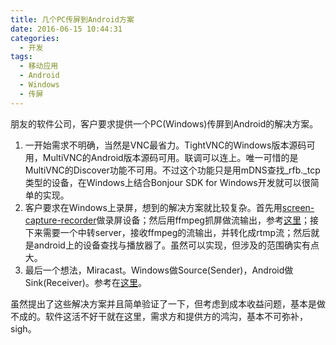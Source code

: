 ```yaml
---
title: 几个PC传屏到Android方案
date: 2016-06-15 10:44:31
categories:
  - 开发
tags:
  - 移动应用
  - Android
  - Windows
  - 传屏
---
```

朋友的软件公司，客户要求提供一个PC(Windows)传屏到Android的解决方案。

1. 一开始需求不明确，当然是VNC最省力。TightVNC的Windows版本源码可用，MultiVNC的Android版本源码可用。联调可以连上。唯一可惜的是MultiVNC的Discover功能不可用。不过这个功能只是用mDNS查找_rfb._tcp类型的设备，在Windows上结合Bonjour SDK for Windows开发就可以很简单的实现。
2. 客户要求在Windows上录屏，想到的解决方案就比较复杂。首先用[screen-capture-recorder](https://github.com/rdp/screen-capture-recorder-to-video-windows-free)做录屏设备；然后用ffmpeg抓屏做流输出，参考[这里](https://trac.ffmpeg.org/wiki/StreamingGuide)；接下来需要一个中转server，接收ffmpeg的流输出，并转化成rtmp流；然后就是android上的设备查找与播放器了。虽然可以实现，但涉及的范围确实有点大。
3. 最后一个想法，Miracast。Windows做Source(Sender)，Android做Sink(Receiver)。参考在[这里](https://github.com/kensuke/How-to-Miracast-on-AOSP)。

虽然提出了这些解决方案并且简单验证了一下，但考虑到成本收益问题，基本是做不成的。软件这活不好干就在这里，需求方和提供方的鸿沟，基本不可弥补，sigh。
